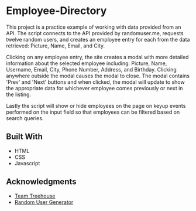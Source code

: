 # Employee-Directory

This project is a practice example of working with data provided from an
API. The script connects to the API provided by randomuser.me, requests
twelve random users, and creates an employee entry for each from the data retrieved:
Picture, Name, Email, and City.

Clicking on any employee entry, the site creates a modal with more detailed
information about the selected employee including: Picture, Name, Username, Email,
City, Phone Number, Address, and Birthday. Clicking anywhere outside the modal
causes the modal to close. The modal contains 'Prev' and 'Next' buttons and when
clicked, the modal will update to show the appropriate data for whichever
employee comes previously or next in the listing.

Lastly the script will show or hide employees on the page on keyup events performed
on the input field so that employees can be filtered based on search queries.

## Built With

* HTML
* CSS
* Javascript

## Acknowledgments

* [Team Treehouse](https://teamtreehouse.com)
* [Random User Generator](https://randomuser.me)

